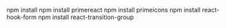 npm install
npm install primereact
npm install primeicons
npm install react-hook-form
npm install react-transition-group